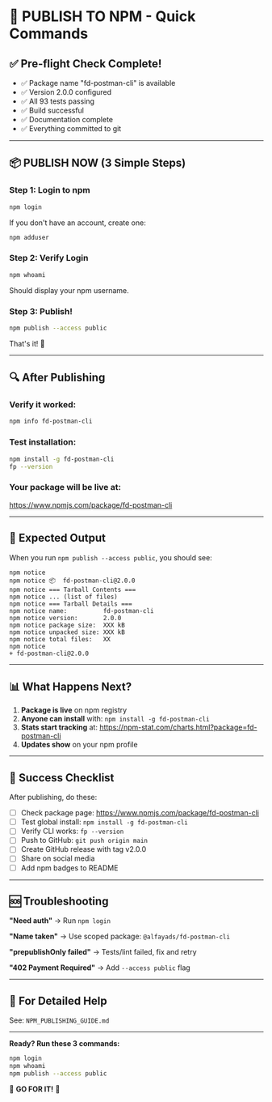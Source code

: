 # 🚀 PUBLISH TO NPM - Quick Commands

## ✅ Pre-flight Check Complete!

- ✅ Package name "fd-postman-cli" is available
- ✅ Version 2.0.0 configured
- ✅ All 93 tests passing
- ✅ Build successful
- ✅ Documentation complete
- ✅ Everything committed to git

---

## 📦 PUBLISH NOW (3 Simple Steps)

### Step 1: Login to npm

```bash
npm login
```

If you don't have an account, create one:
```bash
npm adduser
```

### Step 2: Verify Login

```bash
npm whoami
```

Should display your npm username.

### Step 3: Publish!

```bash
npm publish --access public
```

That's it! 🎉

---

## 🔍 After Publishing

### Verify it worked:
```bash
npm info fd-postman-cli
```

### Test installation:
```bash
npm install -g fd-postman-cli
fp --version
```

### Your package will be live at:
https://www.npmjs.com/package/fd-postman-cli

---

## 🎯 Expected Output

When you run `npm publish --access public`, you should see:

```
npm notice 
npm notice 📦  fd-postman-cli@2.0.0
npm notice === Tarball Contents ===
npm notice ... (list of files)
npm notice === Tarball Details ===
npm notice name:          fd-postman-cli
npm notice version:       2.0.0
npm notice package size:  XXX kB
npm notice unpacked size: XXX kB
npm notice total files:   XX
npm notice 
+ fd-postman-cli@2.0.0
```

---

## 📊 What Happens Next?

1. **Package is live** on npm registry
2. **Anyone can install** with: `npm install -g fd-postman-cli`
3. **Stats start tracking** at: https://npm-stat.com/charts.html?package=fd-postman-cli
4. **Updates show** on your npm profile

---

## 🎉 Success Checklist

After publishing, do these:

- [ ] Check package page: https://www.npmjs.com/package/fd-postman-cli
- [ ] Test global install: `npm install -g fd-postman-cli`
- [ ] Verify CLI works: `fp --version`
- [ ] Push to GitHub: `git push origin main`
- [ ] Create GitHub release with tag v2.0.0
- [ ] Share on social media
- [ ] Add npm badges to README

---

## 🆘 Troubleshooting

**"Need auth"** → Run `npm login`

**"Name taken"** → Use scoped package: `@alfayads/fd-postman-cli`

**"prepublishOnly failed"** → Tests/lint failed, fix and retry

**"402 Payment Required"** → Add `--access public` flag

---

## 📝 For Detailed Help

See: `NPM_PUBLISHING_GUIDE.md`

---

**Ready? Run these 3 commands:**

```bash
npm login
npm whoami
npm publish --access public
```

🚀 **GO FOR IT!** 🚀

